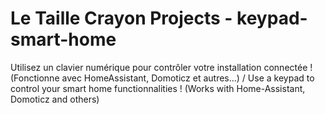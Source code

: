 # Le Taille Crayon Projects - keypad-smart-home
Utilisez un clavier numérique pour contrôler votre installation connectée ! (Fonctionne avec HomeAssistant, Domoticz et autres...) / Use a keypad to control your smart home functionnalities ! (Works with Home-Assistant, Domoticz and others)
